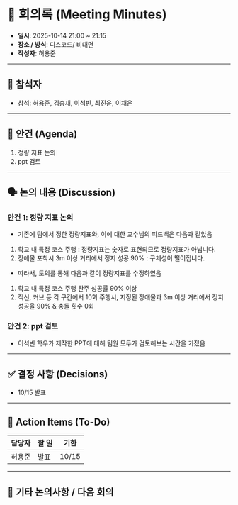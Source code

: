 # 📝 회의록 (Meeting Minutes)

- **일시**: 2025-10-14 21:00 ~ 21:15
- **장소 / 방식**: 디스코드/ 비대면
- **작성자**: 허용준

---

## 👥 참석자
- 참석: 허용준, 김승재, 이석빈, 최진운, 이채은

---

## 📌 안건 (Agenda)
1. 정량 지표 논의
2. ppt 검토

---

## 🗣️ 논의 내용 (Discussion)
### 안건 1: 정량 지표 논의
- 기존에 팀에서 정한 정량지표와, 이에 대한 교수님의 피드백은 다음과 같았음
1. 학교 내 특정 코스 주행 : 정량지표는 숫자로 표현되므로 정량지표가 아닙니다.
2. 장애물 포착시 3m 이상 거리에서 정지 성공 90% : 구체성이 떨이집니다.
 
- 따라서, 토의를 통해 다음과 같이 정량지표를 수정하였음
1. 학교 내 특정 코스 주행 완주 성공률 90% 이상
2. 직선, 커브 등 각 구간에서 10회 주행시, 지정된 장애물과 3m 이상 거리에서 정지 성공율 90% & 충돌 횟수 0회

### 안건 2: ppt 검토
- 이석빈 학우가 제작한 PPT에 대해 팀원 모두가 검토해보는 시간을 가졌음

   
---

## ✅ 결정 사항 (Decisions)
- 10/15 발표

---

## 🚀 Action Items (To-Do)
| 담당자 | 할 일 | 기한 |
|--------|--------|------|
| 허용준 | 발표 | 10/15|


---

## 📌 기타 논의사항 / 다음 회의
